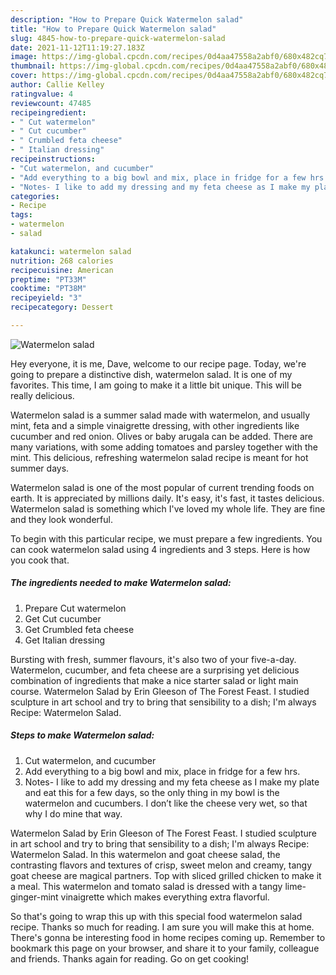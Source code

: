 ```yaml
---
description: "How to Prepare Quick Watermelon salad"
title: "How to Prepare Quick Watermelon salad"
slug: 4845-how-to-prepare-quick-watermelon-salad
date: 2021-11-12T11:19:27.183Z
image: https://img-global.cpcdn.com/recipes/0d4aa47558a2abf0/680x482cq70/watermelon-salad-recipe-main-photo.jpg
thumbnail: https://img-global.cpcdn.com/recipes/0d4aa47558a2abf0/680x482cq70/watermelon-salad-recipe-main-photo.jpg
cover: https://img-global.cpcdn.com/recipes/0d4aa47558a2abf0/680x482cq70/watermelon-salad-recipe-main-photo.jpg
author: Callie Kelley
ratingvalue: 4
reviewcount: 47485
recipeingredient:
- " Cut watermelon"
- " Cut cucumber"
- " Crumbled feta cheese"
- " Italian dressing"
recipeinstructions:
- "Cut watermelon, and cucumber"
- "Add everything to a big bowl and mix, place in fridge for a few hrs."
- "Notes- I like to add my dressing and my feta cheese as I make my plate and eat this for a few days, so the only thing in my bowl is the watermelon and cucumbers. I don’t like the cheese very wet, so that why I do mine that way."
categories:
- Recipe
tags:
- watermelon
- salad

katakunci: watermelon salad 
nutrition: 268 calories
recipecuisine: American
preptime: "PT33M"
cooktime: "PT38M"
recipeyield: "3"
recipecategory: Dessert

---
```



![Watermelon salad](https://img-global.cpcdn.com/recipes/0d4aa47558a2abf0/680x482cq70/watermelon-salad-recipe-main-photo.jpg)

Hey everyone, it is me, Dave, welcome to our recipe page. Today, we're going to prepare a distinctive dish, watermelon salad. It is one of my favorites. This time, I am going to make it a little bit unique. This will be really delicious.

Watermelon salad is a summer salad made with watermelon, and usually mint, feta and a simple vinaigrette dressing, with other ingredients like cucumber and red onion. Olives or baby arugala can be added. There are many variations, with some adding tomatoes and parsley together with the mint. This delicious, refreshing watermelon salad recipe is meant for hot summer days.

Watermelon salad is one of the most popular of current trending foods on earth. It is appreciated by millions daily. It's easy, it's fast, it tastes delicious. Watermelon salad is something which I've loved my whole life. They are fine and they look wonderful.


To begin with this particular recipe, we must prepare a few ingredients. You can cook watermelon salad using 4 ingredients and 3 steps. Here is how you cook that.

<!--inarticleads1-->

##### The ingredients needed to make Watermelon salad:

1. Prepare  Cut watermelon
1. Get  Cut cucumber
1. Get  Crumbled feta cheese
1. Get  Italian dressing


Bursting with fresh, summer flavours, it&#39;s also two of your five-a-day. Watermelon, cucumber, and feta cheese are a surprising yet delicious combination of ingredients that make a nice starter salad or light main course. Watermelon Salad by Erin Gleeson of The Forest Feast. I studied sculpture in art school and try to bring that sensibility to a dish; I&#39;m always Recipe: Watermelon Salad. 

<!--inarticleads2-->

##### Steps to make Watermelon salad:

1. Cut watermelon, and cucumber
1. Add everything to a big bowl and mix, place in fridge for a few hrs.
1. Notes- I like to add my dressing and my feta cheese as I make my plate and eat this for a few days, so the only thing in my bowl is the watermelon and cucumbers. I don’t like the cheese very wet, so that why I do mine that way.


Watermelon Salad by Erin Gleeson of The Forest Feast. I studied sculpture in art school and try to bring that sensibility to a dish; I&#39;m always Recipe: Watermelon Salad. In this watermelon and goat cheese salad, the contrasting flavors and textures of crisp, sweet melon and creamy, tangy goat cheese are magical partners. Top with sliced grilled chicken to make it a meal. This watermelon and tomato salad is dressed with a tangy lime-ginger-mint vinaigrette which makes everything extra flavorful. 

So that's going to wrap this up with this special food watermelon salad recipe. Thanks so much for reading. I am sure you will make this at home. There's gonna be interesting food in home recipes coming up. Remember to bookmark this page on your browser, and share it to your family, colleague and friends. Thanks again for reading. Go on get cooking!
